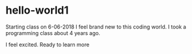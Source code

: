# hello-world1
Starting class on 6-06-2018
I feel brand new to this coding world.  I took a programming class about 4 years ago.

I feel excited.  Ready to learn more

